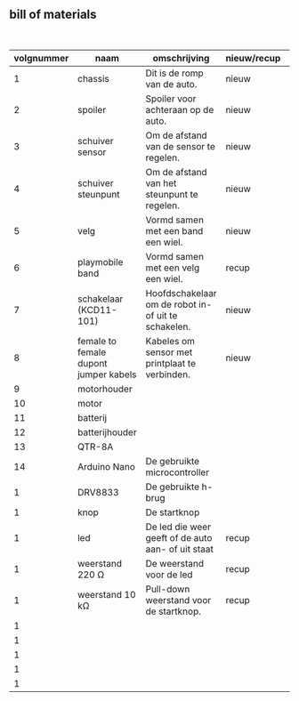 ## bill of materials
<br />

|volgnummer|naam|omschrijving|nieuw/recup|kostprijs/stuk|aantal|subtotaal|
|----------|----|------------|-----------|---------|------|---------|
|         1|  chassis  |    Dit is de romp van de auto.        |   nieuw        |     gratis    |    1  |     1    |
|         2|  spoiler  |     Spoiler voor achteraan op de auto.       |   nieuw        |   gratis      |  1    |      2   |
|         3|   schuiver sensor |  Om de afstand van de sensor te regelen. |  nieuw   |    gratis     |    1  |    3     |
|         4|   schuiver steunpunt | Om de afstand van het steunpunt te regelen. |    nieuw   |  gratis   |  1    |   4  |
|         5|  velg  |     Vormd samen met een band een wiel.       |     nieuw      |     gratis    |   2   |    6     |
|         6|   playmobile band |   Vormd samen met een velg een wiel.    |    recup    |    gratis     |    2  |     8    |
|         7|  schakelaar (KCD11-101)  |     Hoofdschakelaar om de robot in- of uit te schakelen.  |  nieuw    |         |   1   |         |
|         8|  female to female dupont jumper kabels  | Kabeles om sensor met printplaat te verbinden.      |    nieuw       |         |   11   |         |
|         9|  motorhouder  |            |           |         |      |         |
|         10|  motor  |            |           |         |      |         |
|         11|   batterij |            |           |         |      |         |
|         12|   batterijhouder |            |           |         |      |         |
|         13|  QTR-8A  |            |           |         |      |         |
|         14|  Arduino Nano  |   De gebruikte microcontroller         |           |         |      |         |
|         1|  DRV8833  |      De gebruikte h-brug      |           |         |      |         |
|         1|  knop  |     De startknop       |           |         |      |         |
|         1|  led  |      De led die weer geeft of de auto aan- of uit staat       |     recup      |    gratis     |  1    |         |
|         1|  weerstand 220 Ω  |      De weerstand voor de led    |     recup      |    gratis     |   1   |         |
|         1|  weerstand 10 kΩ  |     Pull-down weerstand voor de startknop.     |     recup      |     gratis    |   1   |         |
|         1|    |            |           |         |      |         |
|         1|    |            |           |         |      |         |
|         1|    |            |           |         |      |         |
|         1|    |            |           |         |      |         |
|         1|    |            |           |         |      |         |
